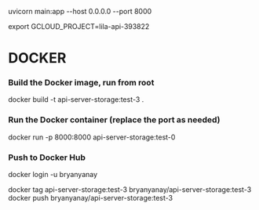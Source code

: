 uvicorn main:app --host 0.0.0.0 --port 8000

export GCLOUD_PROJECT=lila-api-393822


# DOCKER

### Build the Docker image, run from root
docker build -t api-server-storage:test-3 .

### Run the Docker container (replace the port as needed)
docker run -p 8000:8000 api-server-storage:test-0


### Push to Docker Hub
docker login -u bryanyanay

docker tag api-server-storage:test-3 bryanyanay/api-server-storage:test-3
docker push bryanyanay/api-server-storage:test-3